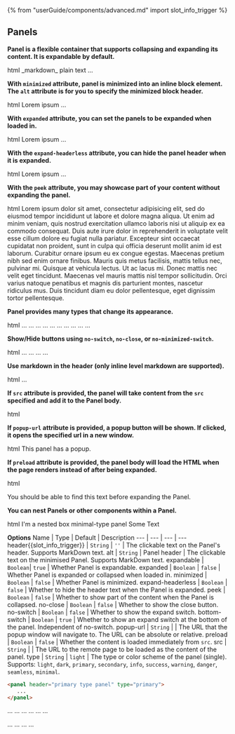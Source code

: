 {% from "userGuide/components/advanced.md" import slot_info_trigger %}

## Panels

**Panel is a flexible container that supports collapsing and expanding its content. It is expandable by default.**

<include src="codeAndOutput.md" boilerplate >
<variable name="highlightStyle">html</variable>
<variable name="code">
<panel header="This is your header for a Panel, click me to expand!">
<markdown>_markdown_</markdown>
plain text ...
</panel>
</variable>
</include>

**With `minimized` attribute, panel is minimized into an inline block element. The `alt` attribute is for you to specify the minimized block header.**

<include src="codeAndOutput.md" boilerplate >
<variable name="highlightStyle">html</variable>
<variable name="code">
<panel header="How to cultivate a tomato plant at home" alt="Tomatoes" minimized>
  Lorem ipsum ...
</panel>
</variable>
</include>

**With `expanded` attribute, you can set the panels to be expanded when loaded in.**

<include src="codeAndOutput.md" boilerplate >
<variable name="highlightStyle">html</variable>
<variable name="code">
<panel header="Have your readers click less to see the Panel's contents" expanded>
  Lorem ipsum ...
</panel>
</variable>
</include>

**With the `expand-headerless` attribute, you can hide the panel header when it is expanded.**

<include src="codeAndOutput.md" boilerplate >
<variable name="highlightStyle">html</variable>
<variable name="code">
<panel header="This header will only show when the Panel is collapsed" expand-headerless>
  Lorem ipsum ...
</panel>
</variable>
</include>

**With the `peek` attribute, you may showcase part of your content without expanding the panel.**

<include src="codeAndOutput.md" boilerplate >
<variable name="highlightStyle">html</variable>
<variable name="code">
<panel header="Give your readers a peek of the content without expanding Panel" peek>
  Lorem ipsum dolor sit amet, consectetur adipisicing elit, sed do eiusmod tempor incididunt ut labore et dolore
  magna aliqua. Ut enim ad minim veniam, quis nostrud exercitation ullamco laboris nisi ut aliquip ex ea commodo
  consequat. Duis aute irure dolor in reprehenderit in voluptate velit esse cillum dolore eu fugiat nulla pariatur.
  Excepteur sint occaecat cupidatat non proident, sunt in culpa qui officia deserunt mollit anim id est laborum.
  Curabitur ornare ipsum eu ex congue egestas. Maecenas pretium nibh sed enim ornare finibus. Mauris quis metus 
  facilisis, mattis tellus nec, pulvinar mi. Quisque at vehicula lectus. Ut ac lacus mi. Donec mattis nec velit 
  eget tincidunt. Maecenas vel mauris mattis nisl tempor sollicitudin. Orci varius natoque penatibus et magnis 
  dis parturient montes, nascetur ridiculus mus. Duis tincidunt diam eu dolor pellentesque, eget dignissim tortor 
  pellentesque. 
</panel>
</variable>
</include>

**Panel provides many types that change its appearance.**

<include src="codeAndOutput.md" boilerplate >
<variable name="highlightStyle">html</variable>
<variable name="code">
<panel header="**light type panel (DEFAULT)**" type="light" minimized>
  ...
</panel>
<panel header="**dark type panel**" type="dark" minimized>
  ...
</panel>
<panel header="**primary type panel**" type="primary" minimized>
  ...
</panel>
<panel header="**secondary type panel**" type="secondary" minimized>
  ...
</panel>
<panel header="**info type panel**" type="info" minimized>
  ...
</panel>
<panel header="**danger type panel**" type="danger" minimized>
  ...
</panel>
<panel header="**warning type panel**" type="warning" minimized>
  ...
</panel>
<panel header="**success type panel**" type="success" minimized>
  ...
</panel>
<panel header="**seamless type panel**" type="seamless" minimized>
  ...
</panel>
<panel header="**minimal type panel**" type="minimal" minimized>
  ...
</panel>
</variable>
</include>


**Show/Hide buttons using `no-switch`, `no-close`, or `no-minimized-switch`.**

<include src="codeAndOutput.md" boilerplate >
<variable name="highlightStyle">html</variable>
<variable name="code">
<panel header="**This minimized panel does not have a switch button**" minimized no-minimized-switch>
  ...
</panel>
<panel header="This panel does not have a switch button" no-switch>
  ...
</panel>
<panel header="This panel does not have a close button" no-close>
  ...
</panel>
<panel header="This panel does not have either buttons" no-close no-switch>
  ...
</panel>
</variable>
</include>

**Use markdown in the header (only inline level markdown are supported).**

<include src="codeAndOutput.md" boilerplate >
<variable name="highlightStyle">html</variable>
<variable name="code">
<panel header="**Bold text** :rocket: ![](https://markbind.org/images/logo-lightbackground.png =x20)" type="seamless">
  ...
</panel>
</variable>
</include>

**If `src` attribute is provided, the panel will take content from the `src` specified and add it to the Panel body.**

<include src="codeAndOutput.md" boilerplate >
<variable name="highlightStyle">html</variable>
<variable name="code">
<panel header="Content loaded in from 'src'" src="extra/loadContent.html#fragment" minimized></panel>
</variable>
</include>

**If `popup-url` attribute is provided, a popup button will be shown. If clicked, it opens the specified url in a new window.**

<include src="codeAndOutput.md" boilerplate >
<variable name="highlightStyle">html</variable>
<variable name="code">
<panel header="Try clicking on my pop-up button" popup-url="{{ baseUrl }}/userGuide/syntax/extra/loadContent.html">
  This panel has a popup.
</panel>
</variable>
</include>

**If `preload` attribute is provided, the panel body will load the HTML when the page renders instead of after being expanded.**

<include src="codeAndOutput.md" boilerplate >
<variable name="highlightStyle">html</variable>
<variable name="code">
<panel header="Right click and inspect my HTML before expanding me!" src="extra/loadContent.html#fragment" preload>
  <p>You should be able to find this text before expanding the Panel.</p>
</panel>
</variable>
</include>

**You can nest Panels or other components within a Panel.**

<include src="codeAndOutput.md" boilerplate >
<variable name="highlightStyle">html</variable>
<variable name="code">
<panel header="Parent Panel">
  <panel header="Level 1 Nested Panel">
    <panel header="Level 2 Nested Panel">
      <box type="success">
        I'm a nested box
      </box>
      <panel header="Level 3 Nested Panel" type="minimal">
        minimal-type panel
      </panel>
    </panel>
  </panel>
  <panel header="Level 1 Nested Panel" type="info">
    Some Text
  </panel>
</panel>
</variable>
</include>

****Options****
Name | Type | Default | Description
--- | --- | --- | ---
header{{slot_info_trigger}} | `String` | `''` | The clickable text on the Panel's header. Supports MarkDown text.
alt | `String` | Panel header | The clickable text on the minimised Panel. Supports MarkDown text.
expandable | `Boolean`| `true` | Whether Panel is expandable.
expanded | `Boolean` | `false` | Whether Panel is expanded or collapsed when loaded in.
minimized | `Boolean` | `false` | Whether Panel is minimized.
expand-headerless | `Boolean` | `false` | Whether to hide the header text when the Panel is expanded.
peek | `Boolean` | `false` | Whether to show part of the content when the Panel is collapsed.
no-close | `Boolean` | `false` | Whether to show the close button.
no-switch | `Boolean` | `false` | Whether to show the expand switch.
bottom-switch | `Boolean` | `true` | Whether to show an expand switch at the bottom of the panel. Independent of no-switch.
popup-url | `String` | | The URL that the popup window will navigate to. The URL can be absolute or relative.
preload | `Boolean` | `false` | Whether the content is loaded immediately from `src`.
src | `String` | | The URL to the remote page to be loaded as the content of the panel.
type | `String` | `light` | The type or color scheme of the panel (single).<br>Supports: `light`, `dark`, `primary`, `secondary`, `info`, `success`, `warning`, `danger`, `seamless`, `minimal`.

<div id="short" class="d-none">

```html
<panel header="primary type panel" type="primary">
   ... 
</panel>
```
</div>

<div id="examples" class="d-none">
<panel header="minimal type panel" type="minimal" >
  ...
</panel>
<panel header="seamless type panel" type="seamless" >
  ...
</panel>
<panel header="info type panel" type="info" expanded>
  ...
</panel>
<panel header="danger type panel" type="danger" >
  ...
</panel>
<panel header="warning type panel" type="warning" >
  ...
</panel>
<panel header="success type panel" type="success" >
  ...
</panel>
<p/>
<panel header="light type panel (DEFAULT)" type="light" minimized>
  ...
</panel>
<panel header="dark type panel" type="dark" minimized>
  ...
</panel>
<panel header="primary type panel" type="primary" minimized>
  ...
</panel>
<panel header="secondary type panel" type="secondary" minimized>
  ...
</panel>


</div>
